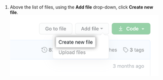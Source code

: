1. Above the list of files, using the **Add file** drop-down, click **Create new file**. !["Create new file" in the "Add file" dropdown](/assets/images/help/repository/create_new_file.png)

